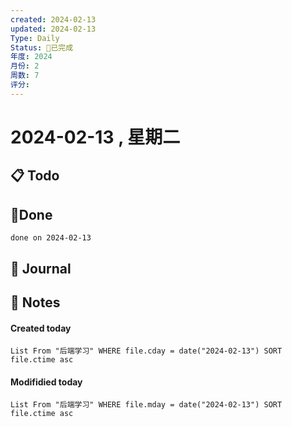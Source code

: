 ```yaml
---
created: 2024-02-13
updated: 2024-02-13
Type: Daily
Status: 🎃已完成
年度: 2024
月份: 2
周数: 7
评分:
---
```

# 2024-02-13 , 星期二

## 📋 Todo

## 🍰Done
```tasks
done on 2024-02-13
```

## 📆 Journal


## 📑 Notes


#### Created today

```dataview
List From "后端学习" WHERE file.cday = date("2024-02-13") SORT file.ctime asc
```


#### Modifidied today

```dataview
List From "后端学习" WHERE file.mday = date("2024-02-13") SORT file.ctime asc
```